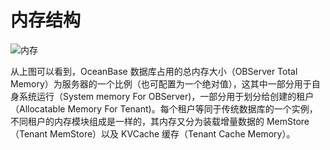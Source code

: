 内存结构
=========================

![内存](https://help-static-aliyun-doc.aliyuncs.com/assets/img/zh-CN/1106420461/p357297.png)

从上图可以看到，OceanBase 数据库占用的总内存大小（OBServer Total Memory）为服务器的一个比例（也可配置为一个绝对值），这其中一部分用于自身系统运行（System memory For OBServer)，一部分用于划分给创建的租户（Allocatable Memory For Tenant)。每个租户等同于传统数据库的一个实例，不同租户的内存模块组成是一样的，其内存又分为装载增量数据的 MemStore（Tenant MemStore）以及 KVCache 缓存（Tenant Cache Memory）。
